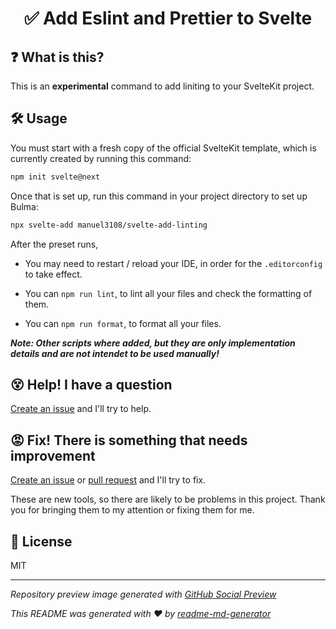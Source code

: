 <h1 align="center">✅ Add Eslint and Prettier to Svelte</h1>

## ❓ What is this?
This is an **experimental** command to add liniting to your SvelteKit project.

## 🛠 Usage
You must start with a fresh copy of the official SvelteKit template, which is currently created by running this command:
```sh
npm init svelte@next
```

Once that is set up, run this command in your project directory to set up Bulma:
```sh
npx svelte-add manuel3108/svelte-add-linting
```

After the preset runs,
* You may need to restart / reload your IDE, in order for the `.editorconfig` to take effect.

* You can `npm run lint`, to lint all your files and check the formatting of them.

* You can `npm run format`, to format all your files.

_**Note: Other scripts where added, but they are only implementation details and are not intendet to be used manually!**_ 

## 😵 Help! I have a question
[Create an issue](https://github.com/manuel3108/svelte-add-linting/issues/new) and I'll try to help.

## 😡 Fix! There is something that needs improvement
[Create an issue](https://github.com/manuel3108/svelte-add-linting/issues/new) or [pull request](https://github.com/manuel3108/svelte-add-linting/pulls) and I'll try to fix.

These are new tools, so there are likely to be problems in this project. Thank you for bringing them to my attention or fixing them for me.

## 📄 License
MIT

---

*Repository preview image generated with [GitHub Social Preview](https://social-preview.pqt.dev/)*

_This README was generated with ❤️ by [readme-md-generator](https://github.com/kefranabg/readme-md-generator)_
